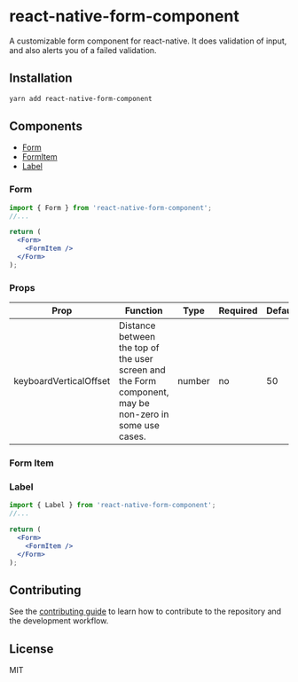 # react-native-form-component

A customizable form component for react-native. It does validation of input, and also alerts you of a failed validation.

## Installation

```sh
yarn add react-native-form-component
```

## Components

- [Form](#form)
- [FormItem](#form-item)
- [Label](#label)

### Form

```jsx
import { Form } from 'react-native-form-component';
//...

return (
  <Form>
    <FormItem />
  </Form>
);
```

### Props

| Prop                   | Function                                                                                               | Type   | Required | Default | Platform |
| ---------------------- | ------------------------------------------------------------------------------------------------------ | ------ | -------- | ------- | -------- |
| keyboardVerticalOffset | Distance between the top of the user screen and the Form component, may be non-zero in some use cases. | number | no       | 50      | ios      |

### Form Item

### Label

```jsx
import { Label } from 'react-native-form-component';
//...

return (
  <Form>
    <FormItem />
  </Form>
);
```

## Contributing

See the [contributing guide](CONTRIBUTING.md) to learn how to contribute to the repository and the development workflow.

## License

MIT
